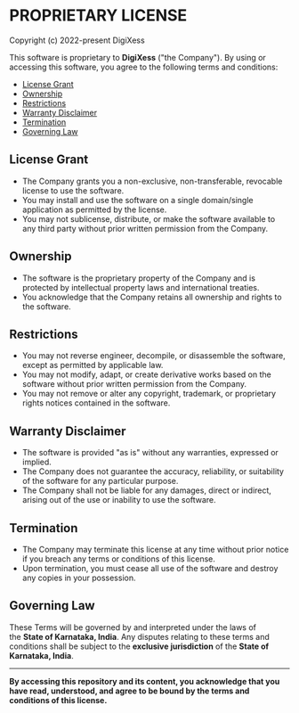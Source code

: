 <!-- Name the file as LICENSE.md -->

# PROPRIETARY LICENSE

Copyright (c) 2022-present DigiXess

This software is proprietary to **DigiXess** ("the Company"). By using or accessing this software, you agree to the following terms and conditions:

- [License Grant](#license-grant)
- [Ownership](#ownership)
- [Restrictions](#restrictions)
- [Warranty Disclaimer](#warranty-disclaimer)
- [Termination](#termination)
- [Governing Law](#governing-law)


## License Grant

- The Company grants you a non-exclusive, non-transferable, revocable license to use the software.
- You may install and use the software on a single domain/single application as permitted by the license.
- You may not sublicense, distribute, or make the software available to any third party without prior written permission from the Company.

## Ownership

- The software is the proprietary property of the Company and is protected by intellectual property laws and international treaties.
- You acknowledge that the Company retains all ownership and rights to the software.

## Restrictions

- You may not reverse engineer, decompile, or disassemble the software, except as permitted by applicable law.
- You may not modify, adapt, or create derivative works based on the software without prior written permission from the Company.
- You may not remove or alter any copyright, trademark, or proprietary rights notices contained in the software.

## Warranty Disclaimer

- The software is provided "as is" without any warranties, expressed or implied.
- The Company does not guarantee the accuracy, reliability, or suitability of the software for any particular purpose.
- The Company shall not be liable for any damages, direct or indirect, arising out of the use or inability to use the software.

## Termination

- The Company may terminate this license at any time without prior notice if you breach any terms or conditions of this license.
- Upon termination, you must cease all use of the software and destroy any copies in your possession.

## Governing Law

These Terms will be governed by and interpreted under the laws of the **State of Karnataka, India**. Any disputes relating to these terms and conditions shall be subject to the **exclusive jurisdiction** of the **State of Karnataka, India**.

---

**By accessing this repository and its content, you acknowledge that you have read, understood, and agree to be bound by the terms and conditions of this license.**
